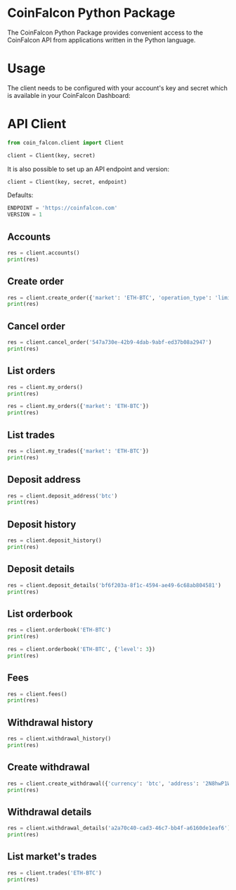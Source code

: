 # CoinFalcon Python Package

The CoinFalcon Python Package provides convenient access to the CoinFalcon API from applications written in the Python language.

# Usage

The client needs to be configured with your account's key and secret which is available in your CoinFalcon Dashboard:

# API Client

```python
from coin_falcon.client import Client

client = Client(key, secret)
```

It is also possible to set up an API endpoint and version:

```python
client = Client(key, secret, endpoint)
```

Defaults:

```python
ENDPOINT = 'https://coinfalcon.com'
VERSION = 1
```

## Accounts

```python
res = client.accounts()
print(res)
```

## Create order

```python
res = client.create_order({'market': 'ETH-BTC', 'operation_type': 'limit_order', 'order_type': 'buy', 'size': '0.01', 'price': '0.05'})
print(res)
```

## Cancel order

```python
res = client.cancel_order('547a730e-42b9-4dab-9abf-ed37b08a2947')
print(res)
```

## List orders

```python
res = client.my_orders()
print(res)
```

```python
res = client.my_orders({'market': 'ETH-BTC'})
print(res)
```

## List trades

```python
res = client.my_trades({'market': 'ETH-BTC'})
print(res)
```

## Deposit address

```python
res = client.deposit_address('btc')
print(res)
```

## Deposit history

```python
res = client.deposit_history()
print(res)
```

## Deposit details

```python
res = client.deposit_details('bf6f203a-8f1c-4594-ae49-6c68ab804581')
print(res)
```

## List orderbook

```python
res = client.orderbook('ETH-BTC')
print(res)
```

```python
res = client.orderbook('ETH-BTC', {'level': 3})
print(res)
```

## Fees

```python
res = client.fees()
print(res)
```

## Withdrawal history

```python
res = client.withdrawal_history()
print(res)
```

## Create withdrawal

```python
res = client.create_withdrawal({'currency': 'btc', 'address': '2N8hwP1WmJrFF5QWABn38y63uYLhnJYJYTF', 'amount': '0.1'})
print(res)
```

## Withdrawal details

```python
res = client.withdrawal_details('a2a70c40-cad3-46c7-bb4f-a6160de1eaf6')
print(res)
```

## List market's trades

```python
res = client.trades('ETH-BTC')
print(res)
```
